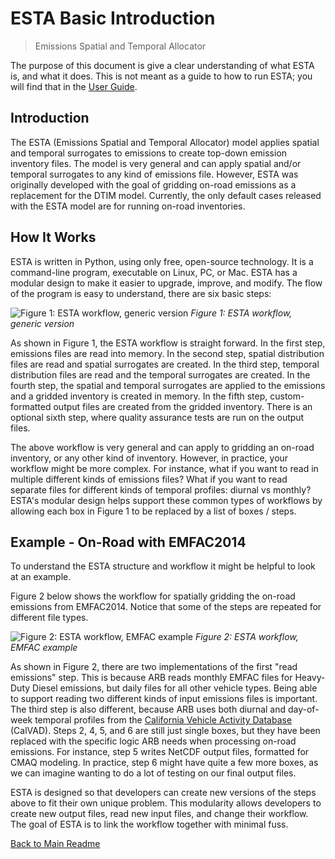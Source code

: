 # ESTA Basic Introduction

> Emissions Spatial and Temporal Allocator

The purpose of this document is give a clear understanding of what ESTA is, and what it does. This is not meant as a guide to how to run ESTA; you will find that in the [User Guide](USERS_GUIDE.md).

## Introduction

The ESTA (Emissions Spatial and Temporal Allocator) model applies spatial and temporal surrogates to emissions to create top-down emission inventory files. The model is very general and can apply spatial and/or temporal surrogates to any kind of emissions file. However, ESTA was originally developed with the goal of gridding on-road emissions as a replacement for the DTIM model. Currently, the only default cases released with the ESTA model are for running on-road inventories.


## How It Works

ESTA is written in Python, using only free, open-source technology. It is a command-line program, executable on Linux, PC, or Mac. ESTA has a modular design to make it easier to upgrade, improve, and modify. The flow of the program is easy to understand, there are six basic steps:

![Figure 1: ESTA workflow, generic version](resources/esta_box_diagram_1.png)
*Figure 1: ESTA workflow, generic version*

As shown in Figure 1, the ESTA workflow is straight forward. In the first step, emissions files are read into memory. In the second step, spatial distribution files are read and spatial surrogates are created. In the third step, temporal distribution files are read and the temporal surrogates are created. In the fourth step, the spatial and temporal surrogates are applied to the emissions and a gridded inventory is created in memory. In the fifth step, custom-formatted output files are created from the gridded inventory. There is an optional sixth step, where quality assurance tests are run on the output files.

The above workflow is very general and can apply to gridding an on-road inventory, or any other kind of inventory. However, in practice, your workflow might be more complex. For instance, what if you want to read in multiple different kinds of emissions files? What if you want to read separate files for different kinds of temporal profiles: diurnal vs monthly? ESTA's modular design helps support these common types of workflows by allowing each box in Figure 1 to be replaced by a list of boxes / steps.


## Example - On-Road with EMFAC2014

To understand the ESTA structure and workflow it might be helpful to look at an example.

Figure 2 below shows the workflow for spatially gridding the on-road emissions from EMFAC2014. Notice that some of the steps are repeated for different file types.

![Figure 2: ESTA workflow, EMFAC example](resources/esta_box_diagram_on_road.png)
*Figure 2: ESTA workflow, EMFAC example*

As shown in Figure 2, there are two implementations of the first "read emissions" step. This is because ARB reads monthly EMFAC files for Heavy-Duty Diesel emissions, but daily files for all other vehicle types. Being able to support reading two different kinds of input emissions files is important. The third step is also different, because ARB uses both diurnal and day-of-week temporal profiles from the [California Vehicle Activity Database](https://www.arb.ca.gov/research/apr/past/11-316.pdf) (CalVAD). Steps 2, 4, 5, and 6 are still just single boxes, but they have been replaced with the specific logic ARB needs when processing on-road emissions. For instance, step 5 writes NetCDF output files, formatted for CMAQ modeling. In practice, step 6 might have quite a few more boxes, as we can imagine wanting to do a lot of testing on our final output files.

ESTA is designed so that developers can create new versions of the steps above to fit their own unique problem. This modularity allows developers to create new output files, read new input files, and change their workflow. The goal of ESTA is to link the workflow together with minimal fuss.


[Back to Main Readme](../README.md)
